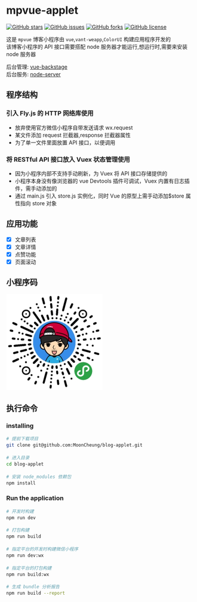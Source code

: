 <!--
 * @Description: my project
 * @Author: MoonCheung
 * @Github: https://github.com/MoonCheung
 * @Date: 2019-08-10 14:28:50
 * @LastEditors: MoonCheung
 * @LastEditTime: 2019-08-30 17:29:48
 -->

# mpvue-applet

[![GitHub stars](https://img.shields.io/github/stars/MoonCheung/blog-applet.svg?style=flat-square)](https://github.com/MoonCheung/blog-applet/stargazers)
[![GitHub issues](https://img.shields.io/github/issues/MoonCheung/blog-applet.svg?style=flat-square)](https://github.com/MoonCheung/blog-applet/issues)
[![GitHub forks](https://img.shields.io/github/forks/MoonCheung/blog-applet.svg?style=flat-square)](https://github.com/MoonCheung/blog-applet/network)
[![GitHub license](https://img.shields.io/github/license/MoonCheung/blog-applet.svg?style=flat-square)](https://github.com/MoonCheung/blog-applet/blob/master/LICENSE)

这是 `mpvue` 博客小程序由 `vue`,`vant-weapp`,`ColorUI` 构建应用程序开发的 <br/>
该博客小程序的 API 接口需要搭配 node 服务器才能运行,想运行时,需要来安装 node 服务器 <br/>

后台管理: [vue-backstage](https://github.com/MoonCheung/vue-backstage) <br/>
后台服务: [node-server](https://github.com/MoonCheung/node-server)

## 程序结构

### 引入 Fly.js 的 HTTP 网络库使用

* 放弃使用官方微信小程序自带发送请求 wx.request
* 某文件添加 request 拦截器,response 拦截器属性
* 为了单一文件里面放置 API 接口，以便调用

### 将 RESTful API 接口放入 Vuex 状态管理使用

* 因为小程序内部不支持手动刷新，为 Vuex 将 API 接口存储提供的
* 小程序本身没有像浏览器的 vue Devtools 插件可调试，Vuex 内置有日志插件，需手动添加的
* 通过 main.js 引入 store.js 实例化，同时 Vue 的原型上需手动添加\$store 属性指向 store 对象

## 应用功能

* [x] 文章列表
* [x] 文章详情
* [x] 点赞功能
* [x] 页面滚动

## 小程序码

![MoonBlogs](https://github.com/MoonCheung/blog-applet/raw/master/static/img/MoonBlogs.jpg)

## 执行命令

### installing

```bash
# 提前下载项目
git clone git@github.com:MoonCheung/blog-applet.git

# 进入目录
cd blog-applet

# 安装 node_modules 依赖包
npm install
```

### Run the application

```bash
# 开发时构建
npm run dev

# 打包构建
npm run build

# 指定平台的开发时构建微信小程序
npm run dev:wx

# 指定平台的打包构建
npm run build:wx

# 生成 bundle 分析报告
npm run build --report
```
